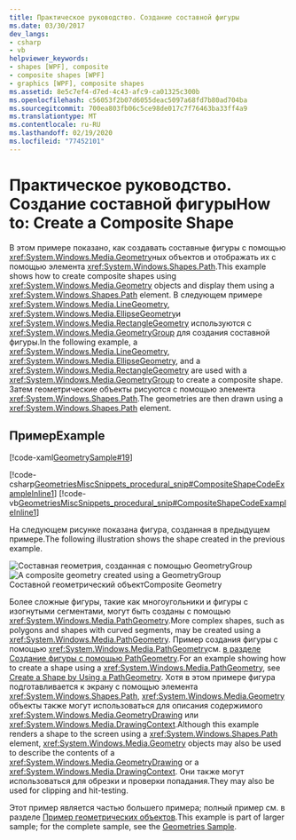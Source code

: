 ```yaml
---
title: Практическое руководство. Создание составной фигуры
ms.date: 03/30/2017
dev_langs:
- csharp
- vb
helpviewer_keywords:
- shapes [WPF], composite
- composite shapes [WPF]
- graphics [WPF], composite shapes
ms.assetid: 8e5c7ef4-d7ed-4c43-afc9-ca01325c300b
ms.openlocfilehash: c56053f2b07d6055deac5097a68fd7b80ad704ba
ms.sourcegitcommit: 700ea803fb06c5ce98de017c7f76463ba33ff4a9
ms.translationtype: MT
ms.contentlocale: ru-RU
ms.lasthandoff: 02/19/2020
ms.locfileid: "77452101"
---
```

# <a name="how-to-create-a-composite-shape"></a><span data-ttu-id="4e2cc-102">Практическое руководство. Создание составной фигуры</span><span class="sxs-lookup"><span data-stu-id="4e2cc-102">How to: Create a Composite Shape</span></span>
<span data-ttu-id="4e2cc-103">В этом примере показано, как создавать составные фигуры с помощью <xref:System.Windows.Media.Geometry>ных объектов и отображать их с помощью элемента <xref:System.Windows.Shapes.Path>.</span><span class="sxs-lookup"><span data-stu-id="4e2cc-103">This example shows how to create composite shapes using <xref:System.Windows.Media.Geometry> objects and display them using a <xref:System.Windows.Shapes.Path> element.</span></span> <span data-ttu-id="4e2cc-104">В следующем примере <xref:System.Windows.Media.LineGeometry>, <xref:System.Windows.Media.EllipseGeometry>и <xref:System.Windows.Media.RectangleGeometry> используются с <xref:System.Windows.Media.GeometryGroup> для создания составной фигуры.</span><span class="sxs-lookup"><span data-stu-id="4e2cc-104">In the following example, a <xref:System.Windows.Media.LineGeometry>, <xref:System.Windows.Media.EllipseGeometry>, and a <xref:System.Windows.Media.RectangleGeometry> are used with a <xref:System.Windows.Media.GeometryGroup> to create a composite shape.</span></span> <span data-ttu-id="4e2cc-105">Затем геометрические объекты рисуются с помощью элемента <xref:System.Windows.Shapes.Path>.</span><span class="sxs-lookup"><span data-stu-id="4e2cc-105">The geometries are then drawn using a <xref:System.Windows.Shapes.Path> element.</span></span>  
  
## <a name="example"></a><span data-ttu-id="4e2cc-106">Пример</span><span class="sxs-lookup"><span data-stu-id="4e2cc-106">Example</span></span>  
 [!code-xaml[GeometrySample#19](~/samples/snippets/csharp/VS_Snippets_Wpf/GeometrySample/CS/combininggeometriesexample.xaml#19)]  
  
 [!code-csharp[GeometriesMiscSnippets_procedural_snip#CompositeShapeCodeExampleInline1](~/samples/snippets/csharp/VS_Snippets_Wpf/GeometriesMiscSnippets_procedural_snip/CSharp/CompositeShapeExample.cs#compositeshapecodeexampleinline1)]
 [!code-vb[GeometriesMiscSnippets_procedural_snip#CompositeShapeCodeExampleInline1](~/samples/snippets/visualbasic/VS_Snippets_Wpf/GeometriesMiscSnippets_procedural_snip/visualbasic/compositeshapeexample.vb#compositeshapecodeexampleinline1)]  
  
 <span data-ttu-id="4e2cc-107">На следующем рисунке показана фигура, созданная в предыдущем примере.</span><span class="sxs-lookup"><span data-stu-id="4e2cc-107">The following illustration shows the shape created in the previous example.</span></span>  
  
 <span data-ttu-id="4e2cc-108">![Составная геометрия, созданная с помощью GeometryGroup](./media/wcpsdk-graphicsmm-compositegeometryexample1.jpg "wcpsdk_graphicsmm_compositegeometryexample1")</span><span class="sxs-lookup"><span data-stu-id="4e2cc-108">![A composite geometry created using a GeometryGroup](./media/wcpsdk-graphicsmm-compositegeometryexample1.jpg "wcpsdk_graphicsmm_compositegeometryexample1")</span></span>  
<span data-ttu-id="4e2cc-109">Составной геометрический объект</span><span class="sxs-lookup"><span data-stu-id="4e2cc-109">Composite Geometry</span></span>  
  
 <span data-ttu-id="4e2cc-110">Более сложные фигуры, такие как многоугольники и фигуры с изогнутыми сегментами, могут быть созданы с помощью <xref:System.Windows.Media.PathGeometry>.</span><span class="sxs-lookup"><span data-stu-id="4e2cc-110">More complex shapes, such as polygons and shapes with curved segments, may be created using a <xref:System.Windows.Media.PathGeometry>.</span></span> <span data-ttu-id="4e2cc-111">Пример создания фигуры с помощью <xref:System.Windows.Media.PathGeometry>см. [в разделе Создание фигуры с помощью PathGeometry](how-to-create-a-shape-by-using-a-pathgeometry.md).</span><span class="sxs-lookup"><span data-stu-id="4e2cc-111">For an example showing how to create a shape using a <xref:System.Windows.Media.PathGeometry>, see [Create a Shape by Using a PathGeometry](how-to-create-a-shape-by-using-a-pathgeometry.md).</span></span>  <span data-ttu-id="4e2cc-112">Хотя в этом примере фигура подготавливается к экрану с помощью элемента <xref:System.Windows.Shapes.Path>, <xref:System.Windows.Media.Geometry> объекты также могут использоваться для описания содержимого <xref:System.Windows.Media.GeometryDrawing> или <xref:System.Windows.Media.DrawingContext>.</span><span class="sxs-lookup"><span data-stu-id="4e2cc-112">Although this example renders a shape to the screen using a <xref:System.Windows.Shapes.Path> element, <xref:System.Windows.Media.Geometry> objects may also be used to describe the contents of a <xref:System.Windows.Media.GeometryDrawing> or a <xref:System.Windows.Media.DrawingContext>.</span></span> <span data-ttu-id="4e2cc-113">Они также могут использоваться для обрезки и проверки попадания.</span><span class="sxs-lookup"><span data-stu-id="4e2cc-113">They may also be used for clipping and hit-testing.</span></span>  
  
 <span data-ttu-id="4e2cc-114">Этот пример является частью большего примера; полный пример см. в разделе [Пример геометрических объектов](https://github.com/Microsoft/WPF-Samples/tree/master/Graphics/Geometry).</span><span class="sxs-lookup"><span data-stu-id="4e2cc-114">This example is part of larger sample; for the complete sample, see the [Geometries Sample](https://github.com/Microsoft/WPF-Samples/tree/master/Graphics/Geometry).</span></span>
